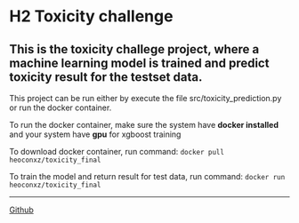 # H2 Toxicity challenge

This is the toxicity challege project, where a machine learning model is trained and predict toxicity result for the testset data.
---
This project can be run either by execute the file src/toxicity_prediction.py or run the docker container.

To run the docker container, make sure the system have **docker installed** and your system have **gpu** for xgboost training

To download docker container, run command: `docker pull heoconxz/toxicity_final`

To train the model and return result for test data, run command: `docker run heoconxz/toxicity_final`

---
[Github](https://github.com/heoconxz/toxicity_final_docker)
